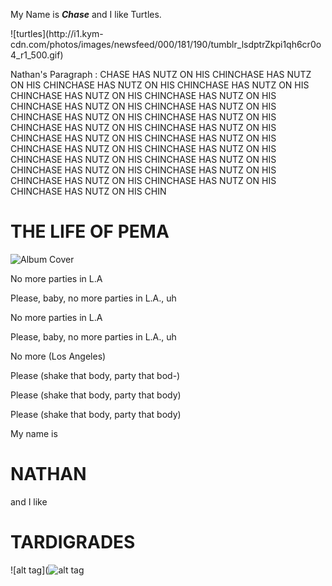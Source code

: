 




<p>My Name is <i><b>Chase</b></i> and I like Turtles.</p>
![turtles](http://i1.kym-cdn.com/photos/images/newsfeed/000/181/190/tumblr_lsdptrZkpi1qh6cr0o4_r1_500.gif)




Nathan's Paragraph :
CHASE HAS NUTZ ON HIS CHINCHASE HAS NUTZ ON HIS CHINCHASE HAS NUTZ ON HIS CHINCHASE HAS NUTZ ON HIS CHINCHASE HAS NUTZ ON HIS CHINCHASE HAS NUTZ ON HIS CHINCHASE HAS NUTZ ON HIS CHINCHASE HAS NUTZ ON HIS CHINCHASE HAS NUTZ ON HIS CHINCHASE HAS NUTZ ON HIS CHINCHASE HAS NUTZ ON HIS CHINCHASE HAS NUTZ ON HIS CHINCHASE HAS NUTZ ON HIS CHINCHASE HAS NUTZ ON HIS CHINCHASE HAS NUTZ ON HIS CHINCHASE HAS NUTZ ON HIS CHINCHASE HAS NUTZ ON HIS CHINCHASE HAS NUTZ ON HIS CHINCHASE HAS NUTZ ON HIS CHINCHASE HAS NUTZ ON HIS CHINCHASE HAS NUTZ ON HIS CHINCHASE HAS NUTZ ON HIS CHINCHASE HAS NUTZ ON HIS CHIN




































































































# THE LIFE OF PEMA 

![Album Cover](http://i.imgur.com/gRqLhIz.png)


No more parties in L.A

Please, baby, no more parties in L.A., uh

No more parties in L.A

Please, baby, no more parties in L.A., uh

No more (Los Angeles)

Please (shake that body, party that bod-)

Please (shake that body, party that body)

Please (shake that body, party that body)

My name is 
# NATHAN
and I like
# TARDIGRADES


![alt tag](![alt tag](http://orig03.deviantart.net/7c9f/f/2009/316/a/2/attack_of_the_tardigrades_by_ramul.jpg)

